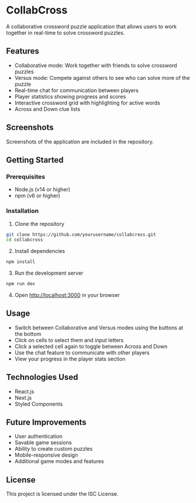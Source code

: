 # CollabCross

A collaborative crossword puzzle application that allows users to work together in real-time to solve crossword puzzles.

## Features

- Collaborative mode: Work together with friends to solve crossword puzzles
- Versus mode: Compete against others to see who can solve more of the puzzle
- Real-time chat for communication between players
- Player statistics showing progress and scores
- Interactive crossword grid with highlighting for active words
- Across and Down clue lists

## Screenshots

Screenshots of the application are included in the repository.

## Getting Started

### Prerequisites

- Node.js (v14 or higher)
- npm (v6 or higher)

### Installation

1. Clone the repository

```bash
git clone https://github.com/yourusername/collabcross.git
cd collabcross
```

2. Install dependencies

```bash
npm install
```

3. Run the development server

```bash
npm run dev
```

4. Open [http://localhost:3000](http://localhost:3000) in your browser

## Usage

- Switch between Collaborative and Versus modes using the buttons at the bottom
- Click on cells to select them and input letters
- Click a selected cell again to toggle between Across and Down
- Use the chat feature to communicate with other players
- View your progress in the player stats section

## Technologies Used

- React.js
- Next.js
- Styled Components

## Future Improvements

- User authentication
- Savable game sessions
- Ability to create custom puzzles
- Mobile-responsive design
- Additional game modes and features

## License

This project is licensed under the ISC License.
